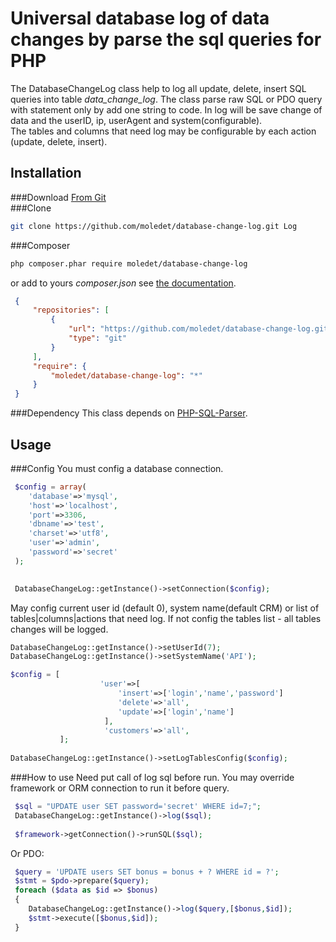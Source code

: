 Universal database log of data changes by parse the sql queries for PHP
========================================
The DatabaseChangeLog class help to log all update, delete, insert SQL queries into table _data_change_log_.
The class parse raw SQL or PDO query with statement only by add one string to code. 
In log will be save change of data and the userID, ip, userAgent and system(configurable).  
The tables and columns that need log may be configurable by each action (update, delete, insert). 

Installation
--------------------
###Download
[From Git](https://github.com/moledet/database-change-log)<br>
###Clone
```bash
git clone https://github.com/moledet/database-change-log.git Log
```

###Composer
```bash
php composer.phar require moledet/database-change-log
```
or add to yours _composer.json_ see [the documentation](https://getcomposer.org/doc/).
```json
 {
     "repositories": [
         {
             "url": "https://github.com/moledet/database-change-log.git",
             "type": "git"
         }
     ],
     "require": {
         "moledet/database-change-log": "*"
     }
 }
```
###Dependency
This class depends on [PHP-SQL-Parser](https://github.com/greenlion/PHP-SQL-Parser).

Usage
--------------------
###Config
You must config a database connection.
```php
 $config = array(
    'database'=>'mysql',
    'host'=>'localhost',
    'port'=>3306,
    'dbname'=>'test',
    'charset'=>'utf8',
    'user'=>'admin',
    'password'=>'secret'
 );

       
 DatabaseChangeLog::getInstance()->setConnection($config);
```

May config current user id (default 0), system name(default CRM) or list of tables|columns|actions that need log.
If not config the tables list - all tables changes will be logged.
```php
DatabaseChangeLog::getInstance()->setUserId(7);
DatabaseChangeLog::getInstance()->setSystemName('API');

$config = [
                    'user'=>[
                        'insert'=>['login','name','password']
                        'delete'=>'all',
                        'update'=>['login','name']
                     ],
                     'customers'=>'all',
           ];
           
DatabaseChangeLog::getInstance()->setLogTablesConfig($config);                 
```
###How to use
Need put call of log sql before run. You may override framework or ORM connection to run it before query.
```php
 $sql = "UPDATE user SET password='secret' WHERE id=7;";
 DatabaseChangeLog::getInstance()->log($sql);
 
 $framework->getConnection()->runSQL($sql);
```
Or PDO:
```php
 $query = 'UPDATE users SET bonus = bonus + ? WHERE id = ?';
 $stmt = $pdo->prepare($query);
 foreach ($data as $id => $bonus)
 {
    DatabaseChangeLog::getInstance()->log($query,[$bonus,$id]);
    $stmt->execute([$bonus,$id]);
 }
``` 
